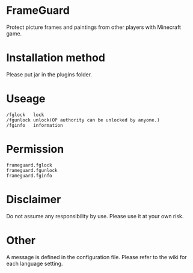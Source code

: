 # FrameGuard
Protect picture frames and paintings from other players with Minecraft game.

# Installation method
Please put jar in the plugins folder.

# Useage
```
/fglock   lock
/fgunlock unlock(OP authority can be unlocked by anyone.)
/fginfo   information
```

# Permission 
```
frameguard.fglock
frameguard.fgunlock
frameguard.fginfo
```    

# Disclaimer
Do not assume any responsibility by use. Please use it at your own risk.

# Other
A message is defined in the configuration file.
Please refer to the wiki for each language setting.
